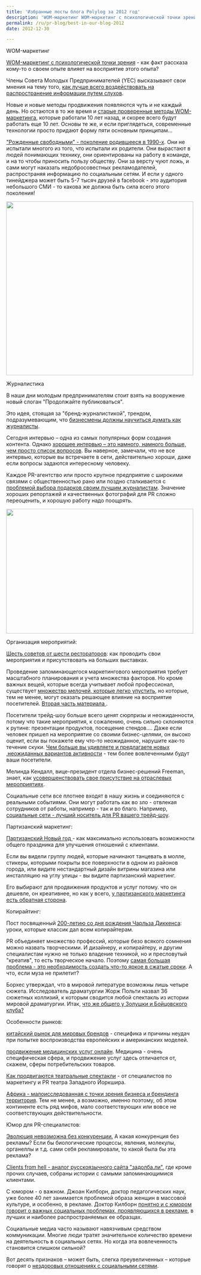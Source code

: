 ```yaml
---
title: 'Избранные посты блога Polylog за 2012 год'
description: 'WOM-маркетинг WOM-маркетинг с психологической точки зрения - как факт рассказа кому-то о своем опыте влияет на восприятие этого опыта?'
permalink: /ru/pr-blog/best-in-our-blog-2012
date: 2012-12-30

---
```


WOM-маркетинг

<a href="/ru/pr-blog/WOM-marketing-effects">WOM-маркетинг с психологической точки зрения</a> - как факт рассказа кому-то о своем опыте влияет на восприятие этого опыта?

Члены Совета Молодых Предпринимателей (YEC) высказывают свои мнения на тему того, <a href="/ru/pr-blog/encourage-your-WOM">как лучше всего воздействовать на распространение информации путем слухов</a>.

Новые и новые методы продвижения появляются чуть и не каждый день. Но остаются в то же время и <a href="/ru/pr-blog/WOM-tools-that-still-work">старые проверенные методы WOM-маркетинга</a>, которые работали 10 лет назад, и скорее всего будут работать еще 10 лет. Основы те же, и если приглядеться, современные технологии просто придают форму пяти основным принципам...

<a href="/ru/pr-blog/generation-cynical">"Рожденные свободными" - поколение родившееся в 1990-х</a>. Они не испытали многого из того, что испытали их родители. Они вырастают в людей понимающих технику, они ориентированы на работу в команде, и на то чтобы приносить пользу обществу. Они за версту чуют ложь, и сами могут наказать недобросовестных рекламодателей, распространяя информацию по социальным сетям. И если у одного тинейджера может быть 5-7 тысяч друзей в facebook - это аудитория небольшого СМИ - то какова же должна быть сила всего этого поколения!

<img src="{{ site.assets }}/upload/4469084284_bf6f6e5f99.jpg" alt="" class="post__img" width="500" height="463">

Журналистика

В наши дни молодым предпринимателям стоит взять на вооружение новый слоган "Продолжайте публиковаться".

Это идея, стоящая за "бренд-журналистикой", трендом, подразумевающим, что <a href="/ru/pr-blog/always-be-publishing">бизнесмены должны научиться думать как журналисты</a>.

Сегодня интервью – одна из самых популярных форм создания контента. Однако <a href="/ru/pr-blog/how-to-interview-anyone">хорошее интервью – это намного, намного больше, чем просто список вопросов</a>. Вы наверное, замечали, что не все интервью, которые вы встречаете в сети, действительно хороши, даже если вопросы задаются интересному человеку.

Каждое PR-агентство или просто крупное предприятие с широкими связями с общественностью рано или поздно сталкивается с <a href="/ru/pr-blog/gifts-for-journalists">проблемой выбора подарков своим лучшим журналистам</a>. Значение хороших репортажей и качественных фотографий для PR сложно переоценить, и хорошую работу надо поощрять.

<img src="{{ site.assets }}/upload/6711035897_f3d8d2cdbb.jpg" alt="" class="post__img" width="500" height="332">

Организация мероприятий:

<a href="/ru/pr-blog/6-tips-trade-show">Шесть советов от шести рестораторов</a>: как проводить свои мероприятия и присутствовать на больших выставках.

Проведение запоминающегося маркетингового мероприятия требует масштабного планирования и учета множества факторов. Но кроме важных вещей, которые всегда учитывает любой профессионал, существует <a href="/ru/pr-blog/25-ways-to-make-big-difference">множество мелочей, которые легко упустить</a>, но которые, тем не менее, могут оказать решающее влияние на восприятие посетителей. <a href="/ru/pr-blog/25-ways-to-make-big-difference-2">Вторая часть материала </a>.

Посетители трейд-шоу больше всего ценят сюрпризы и неожиданности, потому что такие мероприятия, к сожалению, очень сильно склоняются к рутине: презентации продуктов, посещение стендов.... Даже если человек пришел на мероприятие со своими бизнес-целями, он высоко оценит, если вы покажете ему что-то неожиданное, нарушите как-то течение скуки. <a href="/ru/pr-blog/trade-show-engagement">Чем больше вы удивляете и предлагаете новых ,неожиданных вариантов активности</a> - тем более вовлеченными будут ваши посетители.

Мелинда Кендалл, вице-президент отдела бизнес-решений Freeman, знает, как <a href="/ru/pr-blog/how-to-organize-trade-show">усовершенствовать свое присутствие на отраслевых мероприятиях</a>.

Социальные сети все плотнее входят в нашу жизнь и соединяются с реальными событиями. Они могут работать как во зло - отвлекая сотрудников от работы, например - так и во благо. Например, <a href="/ru/pr-blog/tradeshow-social-net">социальные сети - лучший носитель для PR вашего трейд-шоу</a>.

Партизанский маркетинг:

<a href="/ru/pr-blog/guerrilla-new-year">Партизанский Новый  год </a> - как максимально использовать возможности общего праздника для улучшения отношений с клиентами.

Если вы видели группу людей, которые начинают танцевать в молле, стикеры, которыми покрыты все поверхности в одном из районов города, или видите нестандартный дизайн витрины магазина или инсталляцию на углу улицы - вы видите партизанский маркетинг.

Его выбирают для продвижения продуктов и услуг потому. что он дешевле, он креативнее, но как у всего, <a href="/ru/pr-blog/4-backsides-of-guerrilla-marketing">у партизанского маркетинга есть обратная сторона</a>.

Копирайтинг:

Пост посвященный <a href="/ru/pr-blog/copywriting-lessons-from-dickens">200-летию со дня рождения Чарльза Диккенса</a>: уроки, которые классик дал всем копирайтерам.

PR объединяет множество профессий, которые безо всякого сомнения можно назвать творческими. И дизайнеру, и копирайтеру, и другим специалистам нужно не только владение техникой, но и пресловутый "креатив", то есть творческое начало. Поэтому <a href="/ru/pr-blog/copywriting-under-deadline">самая большая проблема - это необходимость создать что-то яркое в сжатые сроки</a>. А что, если муза не прилетит?

Борхес утверждал, что в мировой литературе возможны лишь четыре сюжета. Исследователь драматургии Жорж Польти назвал 36 сюжетных коллизий, к которым сводится любой спектакль из истории мировой драматургии. Итак, <a href="/ru/pr-blog/cinderella-storymaking">что же общего у Золушки и Бойцовского клуба?</a>

Особенности рынков:

<a href="/ru/pr-blog/china-is-a-must-win-market">китайский рынок для мировых брендов</a> - специфика и причины неудач при попытке воспроизводства европейских и американских моделей.

<a href="/ru/pr-blog/medical-service-online-promotion">продвижение медицинских услуг онлайн</a>. Медицина - очень специфическая сфера, и продвижение услуг здесь отличается от, скажем, сферы потребительских товаров.

<a href="/ru/pr-blog/theater-marketing"> Как продвигаются театральные спектакли</a> - от специалистов по маркетингу и PR театра Западного Йоркшира.

<a href="/ru/pr-blog/branding-in-africa">Африка - малоисследованная с точки зрения бизнеса и брендинга территория</a>. Тем не менее, а возможно, именно поэтому, об этом континенте есть ряд мифов, мало соответствующих или вовсе не соответствующих действительности.

Юмор для PR-специалистов:

<a href="/ru/pr-blog/humor-evolution-advertising">Эволюция невозможна без конкуренции.</a> А какая конкуренция без рекламы? Если бы биологические процессы, явления, молекулы, органеллы и т.д. сами себя рекламировали, то какой была бы эта реклама?

<a href="/ru/pr-blog/clients-from-hell-quotes">Clients from hell - аналог русскоязычного сайта "задолба.ли"</a>, где кроме прочих случаев, собраны истории с самыми запоминающимися клиентами.

С юмором - о важном. Джоан Килборн, доктор педагогических наук, уже более 40 лет занимается проблемой образа женщин в массовой культуре, и особенно, в рекламе. Доктор Килборн <a href="/ru/pr-blog/women-image-in-advertising">понятно и с юмором говорит о важных социальных проблемах, проявляющихся в рекламе</a>, в лучших и наиболее распространяемых ее образцах.

Социальные медиа часто называют навязчивым средством коммуникации. Многие люди тратят значительное количество времени на деятельность в социальных сетях. Но когда эта вовлеченность становится слишком сильной?

Вот десять признаков – может быть, слегка преувеличенных – которые говорят о <a href="/ru/pr-blog/unhealthy-attitude-social-media">нездоровых отношениях с социальными сетями</a>.


